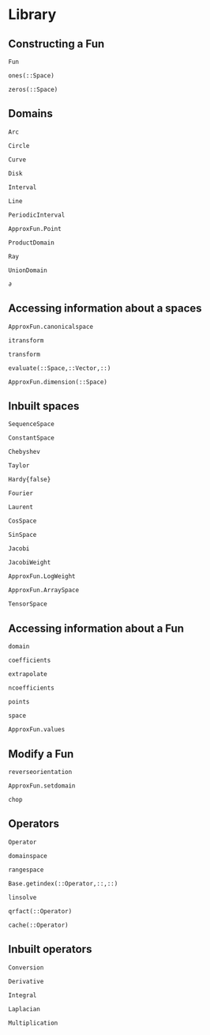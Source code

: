 # Library


## Constructing a Fun

```@docs
Fun
```

```@docs
ones(::Space)
```

```@docs
zeros(::Space)
```


## Domains
```@docs
Arc
```

```@docs
Circle
```

```@docs
Curve
```

```@docs
Disk
```

```@docs
Interval
```

```@docs
Line
```

```@docs
PeriodicInterval
```

```@docs
ApproxFun.Point
```

```@docs
ProductDomain
```

```@docs
Ray
```

```@docs
UnionDomain
```

```@docs
∂
```

## Accessing information about a spaces

```@docs
ApproxFun.canonicalspace
```

```@docs
itransform
```

```@docs
transform
```

```@docs
evaluate(::Space,::Vector,::)
```

```@docs
ApproxFun.dimension(::Space)
```


## Inbuilt spaces

```@docs
SequenceSpace
```

```@docs
ConstantSpace
```

```@docs
Chebyshev
```

```@docs
Taylor
```

```@docs
Hardy{false}
```

```@docs
Fourier
```

```@docs
Laurent
```

```@docs
CosSpace
```

```@docs
SinSpace
```

```@docs
Jacobi
```


```@docs
JacobiWeight
```

```@docs
ApproxFun.LogWeight
```

```@docs
ApproxFun.ArraySpace
```

```@docs
TensorSpace
```


## Accessing information about a Fun

```@docs
domain
```

```@docs
coefficients
```

```@docs
extrapolate
```

```@docs
ncoefficients
```

```@docs
points
```


```@docs
space
```

```@docs
ApproxFun.values
```


## Modify a Fun


```@docs
reverseorientation
```

```@docs
ApproxFun.setdomain
```

```@docs
chop
```


## Operators

```@docs
Operator
```

```@docs
domainspace
```

```@docs
rangespace
```

```@docs
Base.getindex(::Operator,::,::)
```

```@docs
linsolve
```

```@docs
qrfact(::Operator)
```

```@docs
cache(::Operator)
```


## Inbuilt operators

```@docs
Conversion
```

```@docs
Derivative
```

```@docs
Integral
```

```@docs
Laplacian
```

```@docs
Multiplication
```
